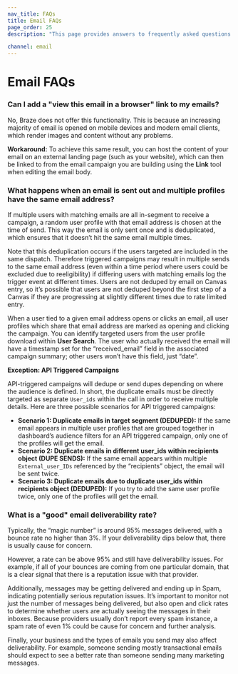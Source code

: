 ```yaml
---
nav_title: FAQs
title: Email FAQs
page_order: 25
description: "This page provides answers to frequently asked questions about Email messaging."

channel: email
---
```


# Email FAQs

### Can I add a "view this email in a browser" link to my emails?

No, Braze does not offer this functionality. This is because an increasing majority of email is opened on mobile devices and modern email clients, which render images and content without any problems.

**Workaround:** To achieve this same result, you can host the content of your email on an external landing page (such as your website), which can then be linked to from the email campaign you are building using the **Link** tool when editing the email body.

### What happens when an email is sent out and multiple profiles have the same email address?

If multiple users with matching emails are all in-segment to receive a campaign, a random user profile with that email address is chosen at the time of send. This way the email is only sent once and is deduplicated, which ensures that it doesn’t hit the same email multiple times.

Note that this deduplication occurs if the users targeted are included in the same dispatch. Therefore triggered campaigns may result in multiple sends to the same email address (even within a time period where users could be excluded due to reeligibility) if differing users with matching emails log the trigger event at different times. Users are not deduped by email on Canvas entry, so it’s possible that users are not deduped beyond the first step of a Canvas if they are progressing at slightly different times due to rate limited entry.

When a user tied to a given email address opens or clicks an email, all user profiles which share that email address are marked as opening and clicking the campaign. You can identify targeted users from the user profile download within **User Search**. The user who actually received the email will have a timestamp set for the “received_email” field in the associated campaign summary; other users won’t have this field, just “date”.

**Exception: API Triggered Campaigns**

API-triggered campaigns will dedupe or send dupes depending on where the audience is defined. In short, the duplicate emails must be directly targeted as separate `User_ids` within the call in order to receive multiple details. Here are three possible scenarios for API triggered campaigns:

- **Scenario 1: Duplicate emails in target segment (DEDUPED):** If the same email appears in multiple user profiles that are grouped together in dashboard’s audience filters for an API triggered campaign, only one of the profiles will get the email.
- **Scenario 2: Duplicate emails in different user_ids within recipients object (DUPE SENDS):** If the same email appears within multiple `External_user_IDs` referenced by the “recipients” object, the email will be sent twice.
- **Scenario 3: Duplicate emails due to duplicate user_ids within recipients object (DEDUPED):** If you try to add the same user profile twice, only one of the profiles will get the email.

### What is a "good" email deliverability rate?

Typically, the “magic number” is around 95% messages delivered, with a bounce rate no higher than 3%. If your deliverability dips below that, there is usually cause for concern.

However, a rate can be above 95% and still have deliverability issues. For example, if all of your bounces are coming from one particular domain, that is a clear signal that there is a reputation issue with that provider.

Additionally, messages may be getting delivered and ending up in Spam, indicating potentially serious reputation issues. It’s important to monitor not just the number of messages being delivered, but also open and click rates to determine whether users are actually seeing the messages in their inboxes. Because providers usually don’t report every spam instance, a spam rate of even 1% could be cause for concern and further analysis.

Finally, your business and the types of emails you send may also affect deliverability. For example, someone sending mostly transactional emails should expect to see a better rate than someone sending many marketing messages.
